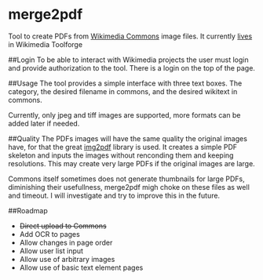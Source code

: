 # merge2pdf
Tool to create PDFs from [Wikimedia Commons](https://commons.wikimedia.org) image files. 
It currently [lives](https://tools.wmflabs.org/merge2pdf/) in Wikimedia Toolforge

##Login
To be able to interact with Wikimedia projects the user must login and provide authorization
to the tool. There is a login on the top of the page.

##Usage
The tool provides a simple interface with three text boxes. The category, the desired filename
in commons, and the desired wikitext in commons.

Currently, only jpeg and tiff images are supported, more formats can be added later if needed.

##Quality
The PDFs images will have the same quality the original images have, for that the great 
[img2pdf](https://gitlab.mister-muffin.de/josch/img2pdf) library is used. It creates a simple
PDF skeleton and inputs the images without renconding them and keeping resolutions. This may
create very large PDFs if the original images are large. 

Commons itself sometimes does not generate thumbnails for large PDFs, diminishing their usefullness,
merge2pdf migh choke on these files as well and timeout. I will investigate and try to improve this
in the future.

##Roadmap
* ~~Direct upload to Commons~~
* Add OCR to pages
* Allow changes in page order
* Allow user list input
* Allow use of arbitrary images
* Allow use of basic text element pages
